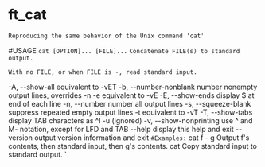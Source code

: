 # ft_cat
`Reproducing the same behavior of the Unix command 'cat'`

#USAGE
`cat [OPTION]... [FILE]...`
`Concatenate FILE(s) to standard output.`

`With no FILE, or when FILE is -, read standard input.`

  -A, --show-all           equivalent to -vET
  -b, --number-nonblank    number nonempty output lines, overrides -n
  -e                       equivalent to -vE
  -E, --show-ends          display $ at end of each line
  -n, --number             number all output lines
  -s, --squeeze-blank      suppress repeated empty output lines
  -t                       equivalent to -vT
  -T, --show-tabs          display TAB characters as ^I
  -u                       (ignored)
  -v, --show-nonprinting   use ^ and M- notation, except for LFD and TAB
      --help     display this help and exit
      --version  output version information and exit
`
#Examples:
`
  cat f - g  Output f's contents, then standard input, then g's contents.
  cat        Copy standard input to standard output.
`

